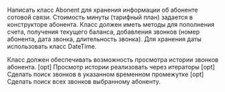 Написать класс Abonent для хранения информации об абоненте сотовой связи.
Стоимость минуты (тарифный план) задается в конструкторе абонента.
Класс должен иметь методы для пополнения счета, получения текущего баланса, добавления звонков (номер абонента, дата звонка, длительность звонка). Для хранения даты использовать класс DateTime.

Класс должен обеспечивать возможность просмотра истории звонков абонента.
[opt] Просмотр истории реализовать через итераторы
[opt] Сделать поиск звонков в указанном временном промежутке
[opt] Сделать поиск всех звонков выбранному абоненту.
